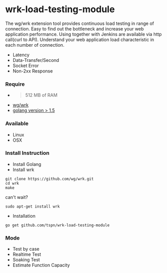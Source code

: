 ﻿# wrk-load-testing-module
The wg/wrk extension tool provides continuous load testing in range of connection. Easy to find out the bottleneck and increase your web application performance. Using together with Jenkins are available via http call(curl to API). Understand your web application load characteristic in each number of connection.

* Latency
* Data-Transfer/Second
* Socket Error
* Non-2xx Response

### Require
* > 512 MB of RAM
* [wg/wrk](https://github.com/wg/wrk)
* [golang version > 1.5](https://golang.org/)

### Available
* Linux
* OSX

### Install Instruction
* Install Golang
* Install wrk
```
git clone https://github.com/wg/wrk.git
cd wrk
make
```
can't wait?
```
sudo apt-get install wrk
```
* Installation
```
go get github.com/tspn/wrk-load-testing-module
```

### Mode
* Test by case
* Realtime Test
* Soaking Test
* Estimate Function Capacity



